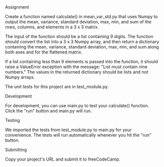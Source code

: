 Assignment

Create a function named calculate() in mean_var_std.py that uses Numpy to output the mean, variance, standard deviation, max, min, and sum of the rows, columns, and elements in a 3 x 3 matrix.

The input of the function should be a list containing 9 digits. The function should convert the list into a 3 x 3 Numpy array, and then return a dictionary containing the mean, variance, standard deviation, max, min, and sum along both axes and for the flattened matrix.

If a list containing less than 9 elements is passed into the function, it should raise a ValueError exception with the message: "List must contain nine numbers." The values in the returned dictionary should be lists and not Numpy arrays.

The unit tests for this project are in test_module.py.


Development

For development, you can use main.py to test your calculate() function. Click the "run" button and main.py will run.

Testing

We imported the tests from test_module.py to main.py for your convenience. The tests will run automatically whenever you hit the "run" button.

Submitting

Copy your project's URL and submit it to freeCodeCamp.
